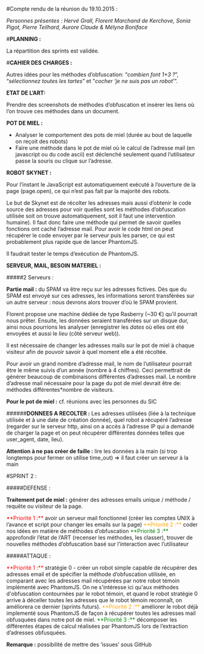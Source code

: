 #Compte rendu de la réunion du 19.10.2015 : 

*Personnes présentes : Hervé Grall, Florent Marchand de Kerchove, Sonia Pigot, Pierre Teilhard, Aurore Claude & Mélyna Boniface*

#**PLANNING :**

La répartition des sprints est validée.

#**CAHIER DES CHARGES :**

Autres idées pour les méthodes d’obfuscation: “*combien font 1+3 ?*”, “*sélectionnez toutes les tartes*” et "*cocher ‘je ne suis pas un robot*’”.

**ETAT DE L’ART:**

Prendre des screenshots de méthodes d’obfuscation et insérer les liens où l’on trouve ces méthodes dans un document.

**POT DE MIEL :**

- Analyser le comportement des pots de miel (durée au bout de laquelle on reçoit des robots)
- Faire une méthode dans le pot de miel où le calcul de l’adresse mail (en javascript ou du code ascii) est déclenché seulement quand l’utilisateur passe la souris ou clique sur l’adresse.

**ROBOT SKYNET :**

Pour l’instant le JavaScript est automatiquement exécuté à l’ouverture de la page (page.open), ce qui n’est pas fait par la majorité des robots.
 
Le but de Skynet est de récolter les adresses mais aussi d’obtenir le code source des adresses pour voir quelles sont les méthodes d’obfuscation utilisée soit on trouve automatiquement, soit il faut une intervention humaine). Il faut donc faire une méthode qui permet de savoir quelles fonctions ont caché l’adresse mail. Pour avoir le code html on peut récupérer le code envoyer par le serveur puis les parser, ce qui est probablement plus rapide que de lancer PhantomJS.

Il faudrait tester le temps d’exécution de PhantomJS.

**SERVEUR, MAIL, BESOIN MATERIEL :**
 
#####2 Serveurs :

**Partie mail :** du SPAM va être reçu sur les adresses fictives. Dès que du SPAM est envoyé sur ces adresses, les informations seront transférées sur un autre serveur : nous devrons alors trouver d’où le SPAM provient. 

Florent propose une machine dédiée de type Rasberry (~30 €) qu’il pourrait nous prêter. Ensuite, les données seraient transférées sur un disque dur, ainsi nous pourrions les analyser (enregistrer les *dates* où elles ont été envoyées et aussi le *lieu* (côté serveur web)).

Il est nécessaire de changer les adresses mails sur le pot de miel à chaque visiteur afin de pouvoir savoir à quel moment elle a été récoltée. 

Pour avoir un grand nombre d’adresse mail, le nom de l’utilisateur pourrait être le même suivis d’un année (nombre à 4 chiffres). Ceci permettrait de générer beaucoup de combinaisons différentes d’adresses mail. Le nombre d’adresse mail nécessaire pour la page du pot de miel devrait être de: méthodes différentes*nombre de visiteurs.

**Pour le pot de miel :** cf. réunions avec les personnes du SIC

######**DONNEES A RECOLTER :** 
Les adresses utilisées (liée à la technique utilisée et à une date de création donnée), quel robot a récupéré l’adresse (regarder sur le serveur http, ainsi on a accès à l’adresse IP qui a demandé de charger la page et on peut récupérer différentes données  telles que user_agent, date, lieu).

**Attention à ne pas créer de faille :** lire les données à la main (si trop longtemps pour fermer on utilise time_out) => il faut créer un serveur à la main

#SPRINT 2 : 

#####DEFENSE :

**Traitement pot de miel :** générer des adresses emails unique / méthode / requête ou visiteur de la page.

<font color="red"> 
**Priorité 1 :** 
</font>
avoir un serveur mail fonctionnel (créer les comptes UNIX à l’avance et script pour changer les emails sur la page)

<font color="orange"> 
**Priorité 2 :** 
</font>
coder nos idées en matière de méthodes d’obfuscation

<font color="green"> 
**Priorité 3 :** 
</font>
approfondir l’état de l’ART (recenser les méthodes, les classer), trouver de nouvelles méthodes d’obfuscation basé sur l’interaction avec l’utilisateur

#####ATTAQUE : 

<font color="red"> 
**Priorité 1 :** 
</font>
stratégie 0 - créer un robot simple capable de récupérer des adresses email et de spécifier la méthode d’obfuscation utilisée, en comparant avec les adresses mail récupérées par notre robot témoin implémenté avec PhantomJS. On ne s'intéresse ici qu'aux méthodes d'obfuscation contournées par le robot témoin, et quand le robot stratégie 0 arrive à déceller toutes les adresses que le robot témoin reconnaît, on améliorera ce dernier (sprints futurs).

<font color="orange"> 
**Priorité 2 :** 
</font>
améliorer le robot déjà implementé sous PhantomJS de façon à récupérer toutes les adresses mail obfusquées dans notre pot de miel.

<font color="green"> 
**Priorité 3 :** 
</font> 
décomposer les différentes étapes de calcul réalisées par PhantomJS lors de l’extraction d’adresses obfusquées.

**Remarque :** possibilité de mettre des ‘issues’ sous GitHub